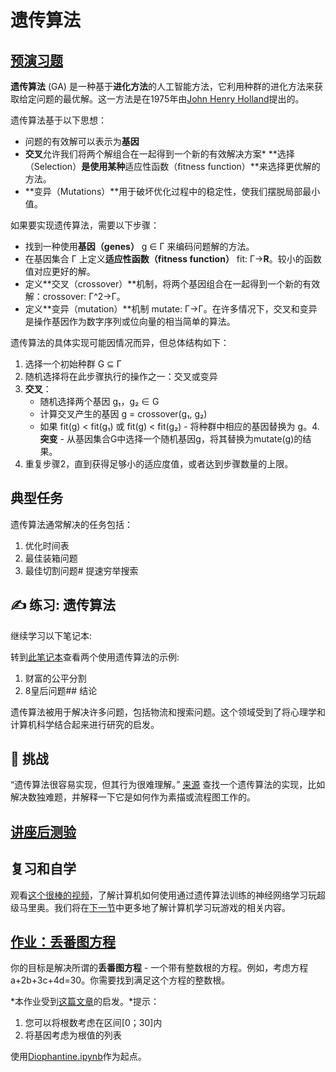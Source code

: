 # 遗传算法

## [预演习题](https://red-field-0a6ddfd03.1.azurestaticapps.net/quiz/121)

**遗传算法** (GA) 是一种基于**进化方法**的人工智能方法，它利用种群的进化方法来获取给定问题的最优解。这一方法是在1975年由[John Henry Holland](https://wikipedia.org/wiki/John_Henry_Holland)提出的。

遗传算法基于以下思想：

* 问题的有效解可以表示为**基因**
* **交叉**允许我们将两个解组合在一起得到一个新的有效解决方案* **选择（Selection）**是使用某种**适应性函数（fitness function）**来选择更优解的方法。
* **变异（Mutations）**用于破坏优化过程中的稳定性，使我们摆脱局部最小值。

如果要实现遗传算法，需要以下步骤：

* 找到一种使用**基因（genes）** g ∈ Γ 来编码问题解的方法。
* 在基因集合 Γ 上定义**适应性函数（fitness function）** fit: Γ→**R**。较小的函数值对应更好的解。
* 定义**交叉（crossover）**机制，将两个基因组合在一起得到一个新的有效解：crossover: Γ^2→Γ。
* 定义**变异（mutation）**机制 mutate: Γ→Γ。在许多情况下，交叉和变异是操作基因作为数字序列或位向量的相当简单的算法。

遗传算法的具体实现可能因情况而异，但总体结构如下：

1. 选择一个初始种群 G ⊆ Γ
2. 随机选择将在此步骤执行的操作之一：交叉或变异
3. **交叉**：
   - 随机选择两个基因 g₁，g₂ ∈ G
   - 计算交叉产生的基因 g = crossover(g₁, g₂)
   - 如果 fit(g) < fit(g₁) 或 fit(g) < fit(g₂) - 将种群中相应的基因替换为 g。4. **突变** - 从基因集合G中选择一个随机基因g，将其替换为mutate(g)的结果。
5. 重复步骤2，直到获得足够小的适应度值，或者达到步骤数量的上限。

## 典型任务

遗传算法通常解决的任务包括：

1. 优化时间表
1. 最佳装箱问题
1. 最佳切割问题# 提速穷举搜索

## ✍️ 练习: 遗传算法

继续学习以下笔记本:

转到[此笔记本](../Genetic.ipynb)查看两个使用遗传算法的示例:

1. 财富的公平分割
2. 8皇后问题## 结论

遗传算法被用于解决许多问题，包括物流和搜索问题。这个领域受到了将心理学和计算机科学结合起来进行研究的启发。

## 🚀 挑战

“遗传算法很容易实现，但其行为很难理解。” [来源](https://wikipedia.org/wiki/Genetic_algorithm) 查找一个遗传算法的实现，比如解决数独难题，并解释一下它是如何作为素描或流程图工作的。

## [讲座后测验](https://red-field-0a6ddfd03.1.azurestaticapps.net/quiz/221)

## 复习和自学

观看[这个很棒的视频](https://www.youtube.com/watch?v=qv6UVOQ0F44)，了解计算机如何使用通过遗传算法训练的神经网络学习玩超级马里奥。我们将在[下一节](../../22-DeepRL/translation/README.zh.md)中更多地了解计算机学习玩游戏的相关内容。

## [作业：丢番图方程](../Diophantine.ipynb)

你的目标是解决所谓的**丢番图方程** - 一个带有整数根的方程。例如，考虑方程 a+2b+3c+4d=30。你需要找到满足这个方程的整数根。

*本作业受到[这篇文章](https://habr.com/post/128704/)的启发。*提示：

1. 您可以将根数考虑在区间[0；30]内
1. 将基因考虑为根值的列表

使用[Diophantine.ipynb](../Diophantine.ipynb)作为起点。